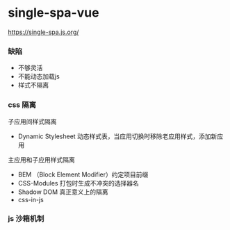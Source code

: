 # single-spa-vue

https://single-spa.js.org/

### 缺陷

- 不够灵活
- 不能动态加载js
- 样式不隔离

### css 隔离

子应用间样式隔离

- Dynamic Stylesheet 动态样式表，当应用切换时移除老应用样式，添加新应用

主应用和子应用样式隔离

- BEM （Block Element Modifier）约定项目前缀
- CSS-Modules 打包时生成不冲突的选择器名
- Shadow DOM 真正意义上的隔离
- css-in-js

### js 沙箱机制


